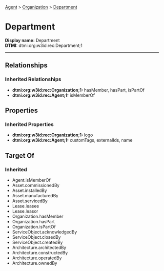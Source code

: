 [Agent](../Agent.md) > [Organization](Organization.md) > [Department](.)
# Department

**Display name:** Department<br />
**DTMI:** dtmi:org:w3id:rec:Department;1

---
## Relationships
### Inherited Relationships
* **dtmi:org:w3id:rec:Organization;1:** hasMember, hasPart, isPartOf
* **dtmi:org:w3id:rec:Agent;1:** isMemberOf
## Properties
### Inherited Properties
* **dtmi:org:w3id:rec:Organization;1:** logo
* **dtmi:org:w3id:rec:Agent;1:** customTags, externalIds, name
## Target Of
### Inherited
* Agent.isMemberOf
* Asset.commissionedBy
* Asset.installedBy
* Asset.manufacturedBy
* Asset.servicedBy
* Lease.leasee
* Lease.leasor
* Organization.hasMember
* Organization.hasPart
* Organization.isPartOf
* ServiceObject.acknowledgedBy
* ServiceObject.closedBy
* ServiceObject.createdBy
* Architecture.architectedBy
* Architecture.constructedBy
* Architecture.operatedBy
* Architecture.ownedBy

